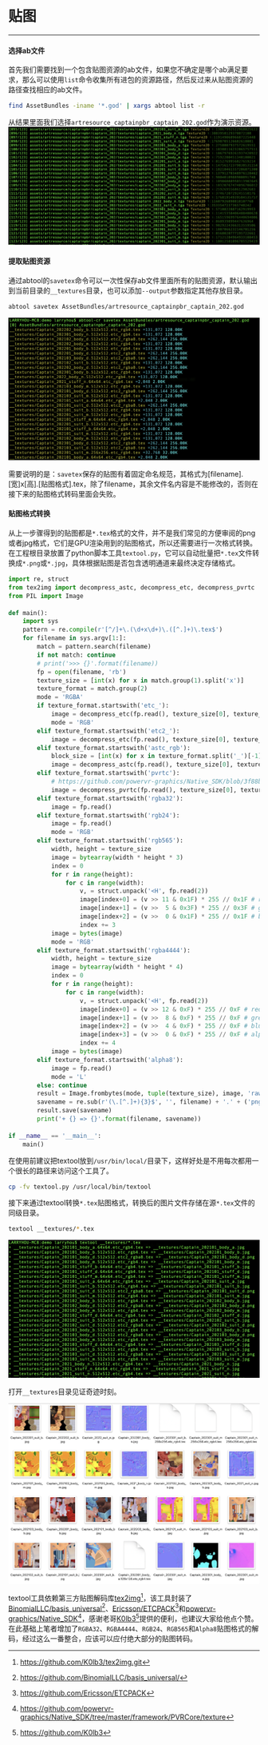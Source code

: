# 贴图
---

#### 选择ab文件
首先我们需要找到一个包含贴图资源的ab文件，如果您不确定是哪个ab满足要求，那么可以使用`list`命令收集所有进包的资源路径，然后反过来从贴图资源的路径查找相应的ab文件。

```bash
find AssetBundles -iname '*.god' | xargs abtool list -r
```
从结果里面我们选择`artresource_captainpbr_captain_202.god`作为演示资源。
![](captain_202_tex.png)

#### 提取贴图资源

通过abtool的`savetex`命令可以一次性保存ab文件里面所有的贴图资源，默认输出到当前目录的`__textures`目录，也可以添加`--output`参数指定其他存放目录。

```bash
abtool savetex AssetBundles/artresource_captainpbr_captain_202.god
```

![](savetex.png)

需要说明的是：`savetex`保存的贴图有着固定命名规范，其格式为[filename].[宽]x[高].[贴图格式].tex，除了filename，其余文件名内容是不能修改的，否则在接下来的贴图格式转码里面会失败。


#### 贴图格式转换

从上一步骤得到的贴图都是`*.tex`格式的文件，并不是我们常见的方便审阅的png或者jpg格式，它们是GPU渲染用到的贴图格式，所以还需要进行一次格式转换。在工程根目录放置了python脚本工具`textool.py`，它可以自动批量把`*.tex`文件转换成`*.png`或`*.jpg`，具体根据贴图是否包含透明通道来最终决定存储格式。

```python
import re, struct
from tex2img import decompress_astc, decompress_etc, decompress_pvrtc
from PIL import Image

def main():
    import sys
    pattern = re.compile(r'[^/]+\.(\d+x\d+)\.([^.]+)\.tex$')
    for filename in sys.argv[1:]:
        match = pattern.search(filename)
        if not match: continue
        # print('>>> {}'.format(filename))
        fp = open(filename, 'rb')
        texture_size = [int(x) for x in match.group(1).split('x')]
        texture_format = match.group(2)
        mode = 'RGBA'
        if texture_format.startswith('etc_'):
            image = decompress_etc(fp.read(), texture_size[0], texture_size[1], 0)
            mode = 'RGB'
        elif texture_format.startswith('etc2_'):
            image = decompress_etc(fp.read(), texture_size[0], texture_size[1], 3 if texture_format.startswith('etc2_rgba') else 1)
        elif texture_format.startswith('astc_rgb'):
            block_size = [int(x) for x in texture_format.split('_')[-1].split('x')]
            image = decompress_astc(fp.read(), texture_size[0], texture_size[1], block_size[0], block_size[1], False)
        elif texture_format.startswith('pvrtc'):
            # https://github.com/powervr-graphics/Native_SDK/blob/3f88b0f3735774ab9fb718da0aeadd06acf68d21/framework/PVRCore/texture/PVRTDecompress.cpp#L574
            image = decompress_pvrtc(fp.read(), texture_size[0], texture_size[1], 0 if texture_format[-1] == '4' else 1)
        elif texture_format.startswith('rgba32'):
            image = fp.read()
        elif texture_format.startswith('rgb24'):
            image = fp.read()
            mode = 'RGB'
        elif texture_format.startswith('rgb565'):
            width, height = texture_size
            image = bytearray(width * height * 3)
            index = 0
            for r in range(height):
                for c in range(width):
                    v, = struct.unpack('<H', fp.read(2))
                    image[index+0] = (v >> 11 & 0x1F) * 255 // 0x1F # red
                    image[index+1] = (v >>  5 & 0x3F) * 255 // 0x3F # green
                    image[index+2] = (v >>  0 & 0x1F) * 255 // 0x1F # blue
                    index += 3
            image = bytes(image)
            mode = 'RGB'
        elif texture_format.startswith('rgba4444'):
            width, height = texture_size
            image = bytearray(width * height * 4)
            index = 0
            for r in range(height):
                for c in range(width):
                    v, = struct.unpack('<H', fp.read(2))
                    image[index+0] = (v >> 12 & 0xF) * 255 // 0xF # red
                    image[index+1] = (v >>  8 & 0xF) * 255 // 0xF # green
                    image[index+2] = (v >>  4 & 0xF) * 255 // 0xF # blue
                    image[index+3] = (v >>  0 & 0xF) * 255 // 0xF # alpha
                    index += 4
            image = bytes(image)
        elif texture_format.startswith('alpha8'):
            image = fp.read()
            mode = 'L'
        else: continue
        result = Image.frombytes(mode, tuple(texture_size), image, 'raw')
        savename = re.sub(r'(\.[^.]+){3}$', '', filename) + '.' + ('png' if mode == 'RGBA' else 'jpg')
        result.save(savename)
        print('+ {} => {}'.format(filename, savename))

if __name__ == '__main__':
    main()
```

在使用前建议把textool放到`/usr/bin/local/`目录下，这样好处是不用每次都用一个很长的路径来访问这个工具了。

```bash
cp -fv textool.py /usr/local/bin/textool
```

接下来通过textool转换`*.tex`贴图格式，转换后的图片文件存储在源`*.tex`文件的同级目录。

```bash
textool __textures/*.tex
```

![](textool.png)

打开`__textures`目录见证奇迹时刻。

![](textool-save.png)

textool工具依赖第三方贴图解码库[tex2img](https://github.com/K0lb3/tex2img.git)[^1]，该工具封装了[BinomialLLC/basis_universal](https://github.com/BinomialLLC/basis_universal/)[^2]、[Ericsson/ETCPACK](https://github.com/Ericsson/ETCPACK)[^3]和[powervr-graphics/Native_SDK](https://github.com/powervr-graphics/Native_SDK/tree/master/framework/PVRCore/texture)[^4]，感谢老哥[K0lb3](https://github.com/K0lb3)[^5]提供的便利，也建议大家给他点个赞。在此基础上笔者增加了`RGBA32`、`RGBA4444`、`RGB24`、`RGB565`和`Alpha8`贴图格式的解码，经过这么一番整合，应该可以应付绝大部分的贴图转码。


[^1]: https://github.com/K0lb3/tex2img.git
[^2]: https://github.com/BinomialLLC/basis_universal/
[^3]: https://github.com/Ericsson/ETCPACK
[^4]: https://github.com/powervr-graphics/Native_SDK/tree/master/framework/PVRCore/texture
[^5]: https://github.com/K0lb3








